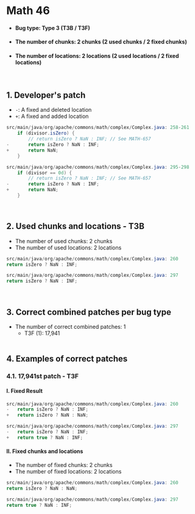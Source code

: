 # Math 46
* <h4>Bug type: Type 3 (T3B / T3F)</h4>
* <h4>The number of chunks: 2 chunks (2 used chunks / 2 fixed chunks)</h4>
* <h4>The number of locations: 2 locations (2 used locations / 2 fixed locations)</h4>
<br>

## 1. Developer's patch
* `-`: A fixed and deleted location
* `+`: A fixed and added location
```java
src/main/java/org/apache/commons/math/complex/Complex.java: 258-261
    if (divisor.isZero) {
        // return isZero ? NaN : INF; // See MATH-657
-       return isZero ? NaN : INF;
+       return NaN;
    }
```

```java
src/main/java/org/apache/commons/math/complex/Complex.java: 295-298
    if (divisor == 0d) {
        // return isZero ? NaN : INF; // See MATH-657
-       return isZero ? NaN : INF;
+       return NaN;
    }
```                  
<br>

## 2. Used chunks and locations - T3B
* The number of used chunks: 2 chunks
* The number of used locations: 2 locations
```java
src/main/java/org/apache/commons/math/complex/Complex.java: 260
return isZero ? NaN : INF;
```

```java
src/main/java/org/apache/commons/math/complex/Complex.java: 297
return isZero ? NaN : INF;
```
<br>

## 3. Correct combined patches per bug type
* The number of correct combined patches: 1
    * T3F (1): 17,941
<br><br>

## 4. Examples of correct patches
### 4.1. 17,941st patch - T3F
#### I. Fixed Result
```java
src/main/java/org/apache/commons/math/complex/Complex.java: 260
-   return isZero ? NaN : INF;
+   return isZero ? NaN : NaN;
```

```java
src/main/java/org/apache/commons/math/complex/Complex.java: 297
-   return isZero ? NaN : INF;
+   return true ? NaN : INF;
```

#### II. Fixed chunks and locations
* The number of fixed chunks: 2 chunks
* The number of fixed locations: 2 locations
```java
src/main/java/org/apache/commons/math/complex/Complex.java: 260
return isZero ? NaN : NaN;
```

```java
src/main/java/org/apache/commons/math/complex/Complex.java: 297
return true ? NaN : INF;
```
<br><br>